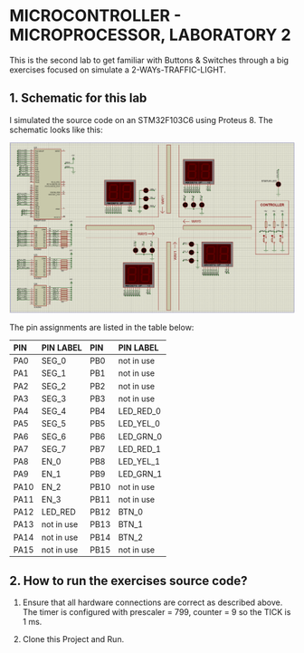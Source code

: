 
# MICROCONTROLLER - MICROPROCESSOR, LABORATORY 2

This is the second lab to get familiar with Buttons & Switches through a big exercises focused on simulate a 2-WAYs-TRAFFIC-LIGHT.


## 1. Schematic for this lab

I simulated the source code on an STM32F103C6 using Proteus 8. The schematic looks like this:

![Proteus Schematic](./images/Proteus_Schematic_LAB3.png)

The pin assignments are listed in the table below:

| PIN      | PIN LABEL      | PIN      | PIN LABEL      |
|:---------|:---------------|:---------|:---------------|
| PA0      | SEG_0          | PB0      | not in use     |
| PA1      | SEG_1          | PB1      | not in use     |
| PA2      | SEG_2          | PB2      | not in use     |
| PA3      | SEG_3          | PB3      | not in use     |
| PA4      | SEG_4          | PB4      | LED_RED_0      |
| PA5      | SEG_5          | PB5      | LED_YEL_0      |
| PA6      | SEG_6          | PB6      | LED_GRN_0      |
| PA7      | SEG_7          | PB7      | LED_RED_1      |
| PA8      | EN_0           | PB8      | LED_YEL_1      |
| PA9      | EN_1           | PB9      | LED_GRN_1      |
| PA10     | EN_2           | PB10     | not in use     |
| PA11     | EN_3           | PB11     | not in use     |
| PA12     | LED_RED        | PB12     | BTN_0          |
| PA13     | not in use     | PB13     | BTN_1          |
| PA14     | not in use     | PB14     | BTN_2          |
| PA15     | not in use     | PB15     | not in use     |

## 2. How to run the exercises source code?

1. Ensure that all hardware connections are correct as described above. The timer is configured with prescaler = 799, counter = 9 so the TICK is 1 ms.

2. Clone this Project and Run.